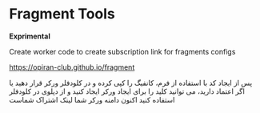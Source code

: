 # Fragment Tools

**Exprimental**

Create worker code to create subscription link for fragments configs


https://opiran-club.github.io/fragment

پس از ایجاد کد با استفاده از فرم، کانفیگ را کپی کرده و در کلودفلر ورکر قرار دهید
یا اگر اعتماد دارید، می توانید کلید را برای ایجاد ورکر ایجاد کنید و از دپلوی در کلودفلر استفاده کنید
اکنون دامنه ورکر شما لینک اشتراک شماست

